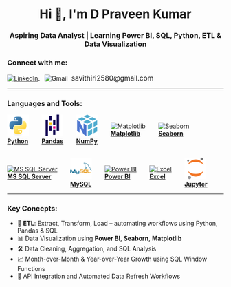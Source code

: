 <h1 align="center">Hi 👋, I'm D Praveen Kumar</h1>
<h3 align="center">Aspiring Data Analyst | Learning Power BI, SQL, Python, ETL & Data Visualization</h3>

<h3 align="left">Connect with me:</h3>
<p align="left">
  <a href="https://linkedin.com/in/praveen-kumar-869844200" target="_blank">
    <img align="center" src="https://raw.githubusercontent.com/rahuldkjain/github-profile-readme-generator/master/src/images/icons/Social/linked-in-alt.svg" alt="LinkedIn" height="30" width="40" />
  </a>
  &nbsp;&nbsp;
  <img align="center" src="https://img.icons8.com/color/48/gmail-new.png" alt="Gmail" height="30" width="40" />
  <span style="font-size:16px; vertical-align:middle;">&nbsp;savithiri2580@gmail.com</span>
</p>

---

<h3 align="left">Languages and Tools:</h3>
<p align="left" style="display: flex; flex-wrap: wrap; gap: 30px; align-items: center;">

  <a href="https://www.python.org" target="_blank" rel="noreferrer">
    <img src="https://raw.githubusercontent.com/devicons/devicon/master/icons/python/python-original.svg" alt="Python" width="50" height="50"/>
    <br/><b>Python</b>
  </a>

  <a href="https://pandas.pydata.org/" target="_blank" rel="noreferrer">
    <img src="https://raw.githubusercontent.com/devicons/devicon/master/icons/pandas/pandas-original.svg" alt="Pandas" width="50" height="50"/>
    <br/><b>Pandas</b>
  </a>

  <a href="https://numpy.org/" target="_blank" rel="noreferrer">
    <img src="https://raw.githubusercontent.com/devicons/devicon/master/icons/numpy/numpy-original.svg" alt="NumPy" width="50" height="50"/>
    <br/><b>NumPy</b>
  </a>

  <a href="https://matplotlib.org/" target="_blank" rel="noreferrer">
    <img src="https://matplotlib.org/_static/images/logo2.svg" alt="Matplotlib" width="50" height="50"/>
    <br/><b>Matplotlib</b>
  </a>

  <a href="https://seaborn.pydata.org/" target="_blank" rel="noreferrer">
    <img src="https://seaborn.pydata.org/_images/logo-mark-lightbg.svg" alt="Seaborn" width="50" height="50"/>
    <br/><b>Seaborn</b>
  </a>

  <a href="https://www.microsoft.com/en-us/sql-server" target="_blank" rel="noreferrer">
    <img src="https://www.svgrepo.com/show/303229/microsoft-sql-server-logo.svg" alt="MS SQL Server" width="50" height="50"/>
    <br/><b>MS SQL Server</b>
  </a>

  <a href="https://www.mysql.com/" target="_blank" rel="noreferrer">
    <img src="https://raw.githubusercontent.com/devicons/devicon/master/icons/mysql/mysql-original-wordmark.svg" alt="MySQL" width="50" height="50"/>
    <br/><b>MySQL</b>
  </a>

  <a href="https://powerbi.microsoft.com/" target="_blank" rel="noreferrer">
    <img src="https://img.icons8.com/color/48/power-bi.png" alt="Power BI" width="50" height="50"/>
    <br/><b>Power BI</b>
  </a>

  <a href="https://www.microsoft.com/en-us/microsoft-365/excel" target="_blank" rel="noreferrer">
    <img src="https://img.icons8.com/color/48/microsoft-excel-2019--v1.png" alt="Excel" width="50" height="50"/>
    <br/><b>Excel</b>
  </a>

  <a href="https://jupyter.org/" target="_blank" rel="noreferrer">
    <img src="https://raw.githubusercontent.com/devicons/devicon/master/icons/jupyter/jupyter-original.svg" alt="Jupyter" width="50" height="50"/>
    <br/><b>Jupyter</b>
  </a>

</p>

---

<h3 align="left">Key Concepts:</h3>

- 🔁 <b>ETL</b>: Extract, Transform, Load – automating workflows using Python, Pandas & SQL  
- 📊 Data Visualization using <b>Power BI</b>, <b>Seaborn</b>, <b>Matplotlib</b>  
- 🛠️ Data Cleaning, Aggregation, and SQL Analysis  
- 📈 Month-over-Month & Year-over-Year Growth using SQL Window Functions  
- 🔗 API Integration and Automated Data Refresh Workflows  
